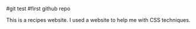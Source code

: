 #git test
#first github repo



This is a recipes website.
I used a website to help me with CSS techniques.